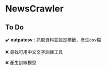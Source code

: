 # NewsCrawler

## To Do

:heavy_check_mark: **outputcsv** : 抓取資料並設定標籤，產生csv檔

:x: 尋找可用中文文字訓練工具

:x: 產生訓練模型
